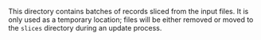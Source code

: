This directory contains batches of records sliced from the input files.
It is only used as a temporary location; files will be either removed or
moved to the `slices` directory during an update process.
